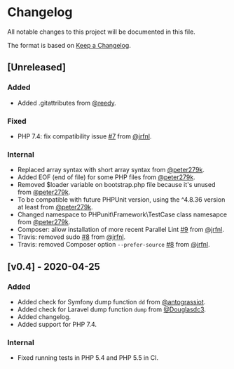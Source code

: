 # Changelog

All notable changes to this project will be documented in this file.

The format is based on [Keep a Changelog](https://keepachangelog.com/en/1.0.0/).

## [Unreleased]

### Added

- Added .gitattributes from [@reedy](https://github.com/reedy).

### Fixed

-  PHP 7.4: fix compatibility issue [#7](https://github.com/php-parallel-lint/PHP-Var-Dump-Check/pull/7) from [@jrfnl](https://github.com/jrfnl).

### Internal

- Replaced array syntax with short array syntax from [@peter279k](https://github.com/peter279k).
- Added EOF (end of file) for some PHP files from [@peter279k](https://github.com/peter279k).
- Removed $loader variable on bootstrap.php file because it's unused from [@peter279k](https://github.com/peter279k).
- To be compatible with future PHPUnit version, using the ^4.8.36 version at least from [@peter279k](https://github.com/peter279k).
- Changed namespace to PHPunit\Framework\TestCase class namesapce from [@peter279k](https://github.com/peter279k).
- Composer: allow installation of more recent Parallel Lint [#9](https://github.com/php-parallel-lint/PHP-Var-Dump-Check/pull/9) from [@jrfnl](https://github.com/jrfnl).
- Travis: removed sudo [#8](https://github.com/php-parallel-lint/PHP-Var-Dump-Check/pull/8) from [@jrfnl](https://github.com/jrfnl).
- Travis: removed Composer option `--prefer-source` [#8](https://github.com/php-parallel-lint/PHP-Var-Dump-Check/pull/8) from [@jrfnl](https://github.com/jrfnl).

## [v0.4] - 2020-04-25

### Added

- Added check for Symfony dump function `dd` from [@antograssiot](https://github.com/antograssiot).
- Added check for Laravel dump function `dump` from [@Douglasdc3](https://github.com/Douglasdc3).
- Added changelog.
- Added support for PHP 7.4.

### Internal

- Fixed running tests in PHP 5.4 and PHP 5.5 in CI.
